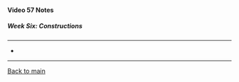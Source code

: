 #### Video 57 Notes

##### Week Six: Constructions
---
- 

---

[Back to main](https://github.com/rot0xd/Coursera/blob/master/Cryptography/I/README.md)

